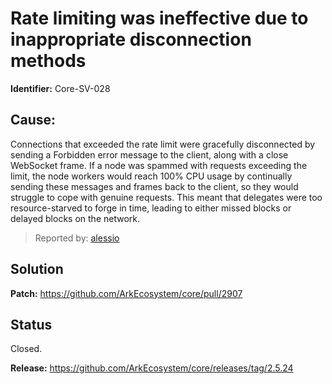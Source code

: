 # Rate limiting was ineffective due to inappropriate disconnection methods

**Identifier:** Core-SV-028

## Cause: 
Connections that exceeded the rate limit were gracefully disconnected by sending a Forbidden error message to the client, along with a close WebSocket frame. If a node was spammed with requests exceeding the limit, the node workers would reach 100% CPU usage by continually sending these messages and frames back to the client, so they would struggle to cope with genuine requests. This meant that delegates were too resource-starved to forge in time, leading to either missed blocks or delayed blocks on the network.

>Reported by: [alessio](https://github.com/alessiodf)

## Solution

**Patch:** https://github.com/ArkEcosystem/core/pull/2907

## Status
Closed.

**Release:** https://github.com/ArkEcosystem/core/releases/tag/2.5.24
